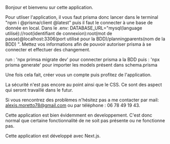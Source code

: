 Bonjour et bienvenu sur cette application.

Pour utliser l'application, il vous faut prisma donc lancer dans le terminal "npm i @prisma/client @latest"
puis il faut le connecter à une base de donnée en local.
Dans le .env:
DATABASE_URL="mysql(language utilisé)://root(identifiant de connexion):root(mot de passe)@localhost:3306(port utilisé pour la BDD)/planningparents(nom de la BDD) ".
Mettez vos informations afin de pouvoir autoriser prisma à se connecter et effectuer des changement.

run : 'npx primsa migrate dev' pour connecter prisma a la BDD
puis : 'npx prisma generate' pour importer les models présent dans schema.prisma

Une fois cela fait, créer vous un compte puis profitez de l'application.

La sécurité n'est pas encore au point ainsi que le CSS. Ce sont des aspect qui seront travaillé dans le futur.

Si vous rencontrez des problèmes n'hésitez pas a me contacter par mail: <alexis.moretto78@gmail.com> ou par téléphone : 06 78 49 19 43.

Cette application est bien évidemment en developpement. C'est donc normal que certaine fonctionnalité de ne soit pas présente ou ne fonctionne pas.

Cette application est développé avec Next.js.
